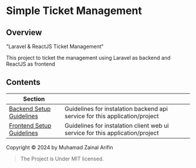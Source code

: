 # Simple Ticket Management

## Overview

"Laravel & ReactJS Ticket Management"

This project to ticket the management using Laravel as backend and ReactJS as frontend

## Contents

| Section                                                          |                                                                               |
| ---------------------------------------------------------------- | ----------------------------------------------------------------------------- |
| [Backend Setup Guidelines](./ticket-management-backend#readme)   | Guidelines for instalation backend api service for this application/project   |
| [Frontend Setup Guidelines](./ticket-management-frontend#readme) | Guidelines for instalation client web ui service for this application/project |

Copyright © 2024 by Muhamad Zainal Arifin

> The Project is Under MIT licensed.

